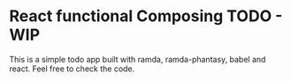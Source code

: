 React functional Composing TODO - WIP
=================

This is a simple todo app built with ramda, ramda-phantasy, babel and react. Feel free to check the code.